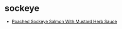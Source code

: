 # sockeye

 * [Poached Sockeye Salmon With Mustard Herb Sauce](../index/p/poached-sockeye-salmon-with-mustard-herb-sauce-238701.json)
